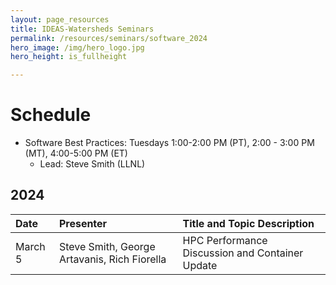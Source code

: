 ```yaml
---
layout: page_resources
title: IDEAS-Watersheds Seminars
permalink: /resources/seminars/software_2024
hero_image: /img/hero_logo.jpg
hero_height: is_fullheight

---
```


# Schedule
* Software Best Practices: Tuesdays 1:00-2:00 PM (PT), 2:00 - 3:00 PM (MT), 4:00-5:00 PM (ET)
  - Lead:  Steve Smith (LLNL)

## 2024

| Date      |   Presenter                            | Title and Topic Description                    |
|:----------|:---------------------------------------|:-----------------------------------------------|
| March 5 | Steve Smith, George Artavanis, Rich Fiorella| HPC Performance Discussion and Container Update|